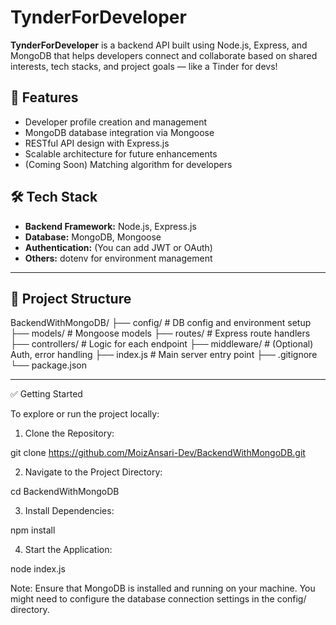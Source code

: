 # TynderForDeveloper

**TynderForDeveloper** is a backend API built using Node.js, Express, and MongoDB that helps developers connect and collaborate based on shared interests, tech stacks, and project goals — like a Tinder for devs!

## 🚀 Features

- Developer profile creation and management
- MongoDB database integration via Mongoose
- RESTful API design with Express.js
- Scalable architecture for future enhancements
- (Coming Soon) Matching algorithm for developers

## 🛠️ Tech Stack

- **Backend Framework:** Node.js, Express.js
- **Database:** MongoDB, Mongoose
- **Authentication:** (You can add JWT or OAuth)
- **Others:** dotenv for environment management

---

## 📁 Project Structure
BackendWithMongoDB/ ├── config/             # DB config and environment setup ├── models/             # Mongoose models ├── routes/             # Express route handlers ├── controllers/        # Logic for each endpoint ├── middleware/         # (Optional) Auth, error handling ├── index.js            # Main server entry point ├── .gitignore └── package.json


---


✅ Getting Started

To explore or run the project locally: 

1. Clone the Repository:

git clone https://github.com/MoizAnsari-Dev/BackendWithMongoDB.git

2. Navigate to the Project Directory:

cd BackendWithMongoDB

3. Install Dependencies:

npm install

4. Start the Application:

node index.js

Note: Ensure that MongoDB is installed and running on your machine. You might need to configure the database connection settings in the config/ directory.
